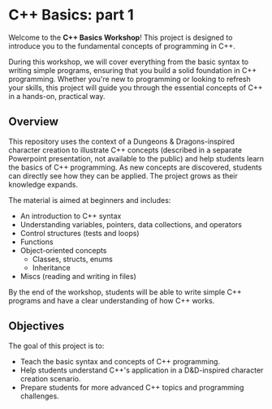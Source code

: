 # C++ Basics: part 1

Welcome to the **C++ Basics Workshop**! This project is designed to introduce you to the fundamental concepts of programming in C++.

During this workshop, we will cover everything from the basic syntax to writing simple programs, ensuring that you build a solid foundation in C++ programming. Whether you're new to programming or looking to refresh your skills, this project will guide you through the essential concepts of C++ in a hands-on, practical way.

## Overview

This repository uses the context of a Dungeons & Dragons-inspired character creation to illustrate C++ concepts (described in a separate Powerpoint presentation, not available to the public) and help students learn the basics of C++ programming. 
As new concepts are discovered, students can directly see how they can be applied. The project grows as their knowledge expands.

The material is aimed at beginners and includes:

- An introduction to C++ syntax
- Understanding variables, pointers, data collections, and operators
- Control structures (tests and loops)
- Functions
- Object-oriented concepts
  - Classes, structs, enums
  - Inheritance
- Miscs (reading and writing in files)

By the end of the workshop, students will be able to write simple C++ programs and have a clear understanding of how C++ works.

## Objectives

The goal of this project is to:
- Teach the basic syntax and concepts of C++ programming.
- Help students understand C++'s application in a D&D-inspired character creation scenario.
- Prepare students for more advanced C++ topics and programming challenges.
